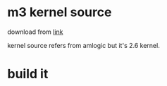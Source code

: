 # m3 kernel source
download from [link](https://pedode.com/Android/AMLogic/kernel/index.html)

kernel source refers from amlogic but it's 2.6 kernel.

# build it 
